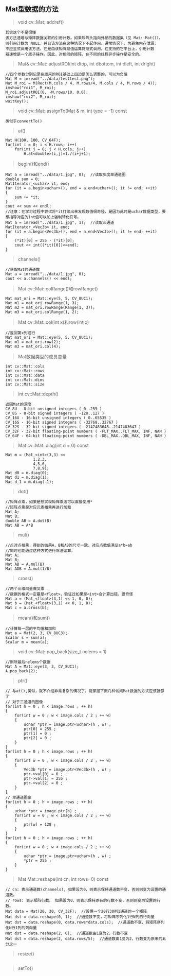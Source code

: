 ## Mat型数据的方法
> void cv::Mat::addref()
```
其实这个不是很懂
该方法递增与矩阵数据关联的引用计数。如果矩阵头指向外部的数据集（见 Mat::Mat()），
则引用计数为 NULL，并且该方法在这种情况下不起作用。通常情况下，为避免内存泄漏，
不应显式调用该方法。它是由该矩阵赋值运算符隐式调用。在支持的它平台上，引用计数
器递增是一个原子操作。因此，对相同的矩阵，在不同的线程异步操作是安全的。
```
> Mat& cv::Mat::adjustROI(int dtop, int dbottom, int dleft, int dright)
```
//四个参数分别记录在原来的ROI基础上四边是怎么调整的，可以为负值
Mat M = imread("../data/testtest.png");
Mat M_roi = M(Rect(M.cols / 4, M.rows/4, M.cols / 4, M.rows / 4));
imshow("roi1", M_roi);
M_roi.adjustROI(0, -M.rows/10, 0,0);
imshow("roi2", M_roi);
waitKey();
```
> void cv::Mat::assignTo(Mat & m, int type = -1) const
```
类似于convertTo()
```
> at()
```
Mat H(100, 100, CV_64F);
for(int i = 0; i < H.rows; i++)
    for(int j = 0; j < H.cols; j++)
        H.at<double>(i,j)=1./(i+j+1);
```
> begin()和end()
```
Mat a = imread("../data/1.jpg", 0);  //读取灰度单通道图
double sum = 0;
MatIterator_<uchar> it, end;
for (it = a.begin<uchar>(), end = a.end<uchar>(); it != end; ++it)
{
	sum += *it;
}
cout << sum << endl;
//注意：在学习过程中尝试将*it打印出来发现数值很奇怪，是因为此时是uchar数据类型，要想指导对应的int值可以加上强制转化符号。
Mat a = imread("../data/1.jpg", 1);  //读取三通道
MatIterator_<Vec3b> it, end;
for (it = a.begin<Vec3b>(), end = a.end<Vec3b>(); it != end; ++it)
{
	(*it)[0] = 255 - (*it)[0];
	cout << int((*it)[0])<<endl;
}
```
> channels()
```
//获取Mat的通道数
Mat a = imread("../data/1.jpg", 0);
cout << a.channels() << endl;
```
> Mat cv::Mat::colRange()和rowRange()
```
Mat mat_ori = Mat::eye(5, 5, CV_8UC1);
Mat m1 = mat_ori.rowRange(1, 3);
Mat m2 = mat_ori.rowRange(Range(1, 3));
Mat m3 = mat_ori.colRange(1, 2);
```
> Mat cv::Mat::col(int x)和row(int x)
```
//返回第x列或行
Mat mat_ori = Mat::eye(5, 5, CV_8UC1);
Mat m1 = mat_ori.row(2);
Mat m3 = mat_ori.col(4);
```
> Mat数据类型的成员变量
```
int cv::Mat::cols
int cv::Mat::rows
int cv::Mat::data
int cv::Mat::dims
int cv::Mat::size
```
> int cv::Mat::depth()
```
返回Mat的深度
CV_8U - 8-bit unsigned integers ( 0..255 )
CV_8S - 8-bit signed integers ( -128..127 )
CV_16U - 16-bit unsigned integers ( 0..65535 )
CV_16S - 16-bit signed integers ( -32768..32767 )
CV_32S - 32-bit signed integers ( -2147483648..2147483647 )
CV_32F - 32-bit floating-point numbers ( -FLT_MAX..FLT_MAX, INF, NAN )
CV_64F - 64-bit floating-point numbers ( -DBL_MAX..DBL_MAX, INF, NAN ) 
```
> Mat cv::Mat::diag(int d = 0) const
```
Mat m = (Mat_<int>(3,3) <<
            1,2,3,
            4,5,6,
            7,8,9);
Mat d0 = m.diag(0);
Mat d1 = m.diag(1);
Mat d_1 = m.diag(-1);
```
> dot()
```
//矩阵点乘，如果是想实现矩阵乘法可以直接使用*
//矩阵点乘是对应元素相乘再进行加和
Mat A;
Mat B;
double AB = A.dot(B)
Mat AB = A*B
```
> mul()
```
//点对点相乘，得到的结果A，B和AB的尺寸一致，对应点数值满足a*b=ab
//同时也能通过这种方式进行除法运算，
Mat A;
Mat B;
Mat AB = A.mul(B)
Mat ADB = A.mul(1/B)
```
> cross()
```
//两个三维向量做叉乘
//数据的格式一定要是<float>，验证过如果是<int>会计算出错，很奇怪
Mat a = (Mat_<float>(3,1) << 1, 0, 0);
Mat b = (Mat_<float>(3,1) << 0, 1, 0);
Mat c = a.cross(b);
```
> mean()和sum()
```
//计算每一层的平均值和加和
Mat a = Mat(2, 3, CV_8UC3);
Scalar s = sum(a);
Scalar m = mean(a);
```
> void cv::Mat::pop_back(size_t nelems = 1)
```
//删除最后nelems个数据
Mat A = Mat::eye(3, 3, CV_8UC1);
A.pop_back(2);
```
> ptr()
```
// 与at(),类似，就不介绍非常复杂的情况了，能掌握下面几种访问Mat数据的方式应该就够了
// 对于三通道的图像
for(int h = 0 ; h < image.rows ; ++ h)
{
	for(int w = 0 ; w < image.cols / 2 ; ++ w)
	{
		uchar *ptr = image.ptr<uchar>(h , w) ;
		ptr[0] = 255 ;
		ptr[1] = 0 ;
		ptr[2] = 0 ;
	}
}
for(int h = 0 ; h < image.rows ; ++ h)
{
	for(int w = 0 ; w < image.cols / 2 ; ++ w)
	{
		Vec3b *ptr = image.ptr<Vec3b>(h , w) ;
		ptr->val[0] = 0 ;
		ptr->val[1] = 255 ;
		ptr->val[2] = 0 ;
	}
}
// 单通道图像
for(int h = 0 ; h < image.rows ; ++ h)
{
	uchar *ptr = image.ptr(h) ;
	for(int w = 0 ; w < image.cols / 2 ; ++ w)
	{
		ptr[w] = 128 ;
	}
}
for(int h = 0 ; h < image.rows ; ++ h)
{
	for(int w = 0 ; w < image.cols / 2 ; ++ w)
	{
		uchar *ptr = image.ptr<uchar>(h , w) ;
		*ptr = 255 ;
	}
}
```
> Mat Mat::reshape(int cn, int rows=0) const
```
// cn: 表示通道数(channels), 如果设为0，则表示保持通道数不变，否则则变为设置的通道数。
// rows: 表示矩阵行数。 如果设为0，则表示保持原有的行数不变，否则则变为设置的行数。
Mat data = Mat(20, 30, CV_32F);  //设置一个20行30列1通道的一个矩阵
Mat dst = data.reshape(0, 1);  //通道数不变，将矩阵序列化1行N列的行向量
Mat dst = data.reshape(0, data.rows*data.cols);  //通道数不变，将矩阵序列化N行1列的列向量
Mat dst = data.reshape(2, 0);  //通道数由1变为2，行数不变
Mat dst = data.reshape(2, data.rows/5);  //通道数由1变为2，行数变为原来的五分之一
```
> resize()
```
```
> setTo()
```
```
